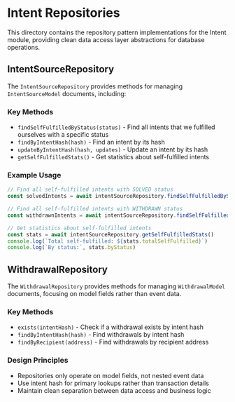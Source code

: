 # Intent Repositories

This directory contains the repository pattern implementations for the Intent module, providing clean data access layer abstractions for database operations.

## IntentSourceRepository

The `IntentSourceRepository` provides methods for managing `IntentSourceModel` documents, including:

### Key Methods

- `findSelfFulfilledByStatus(status)` - Find all intents that we fulfilled ourselves with a specific status
- `findByIntentHash(hash)` - Find an intent by its hash
- `updateByIntentHash(hash, updates)` - Update an intent by its hash
- `getSelfFulfilledStats()` - Get statistics about self-fulfilled intents

### Example Usage

```typescript
// Find all self-fulfilled intents with SOLVED status
const solvedIntents = await intentSourceRepository.findSelfFulfilledByStatus('SOLVED')

// Find all self-fulfilled intents with WITHDRAWN status
const withdrawnIntents = await intentSourceRepository.findSelfFulfilledByStatus('WITHDRAWN')

// Get statistics about self-fulfilled intents
const stats = await intentSourceRepository.getSelfFulfilledStats()
console.log(`Total self-fulfilled: ${stats.totalSelfFulfilled}`)
console.log(`By status:`, stats.byStatus)
```

## WithdrawalRepository

The `WithdrawalRepository` provides methods for managing `WithdrawalModel` documents, focusing on model fields rather than event data.

### Key Methods

- `exists(intentHash)` - Check if a withdrawal exists by intent hash
- `findByIntentHash(hash)` - Find withdrawals by intent hash
- `findByRecipient(address)` - Find withdrawals by recipient address

### Design Principles

- Repositories only operate on model fields, not nested event data
- Use intent hash for primary lookups rather than transaction details
- Maintain clean separation between data access and business logic
